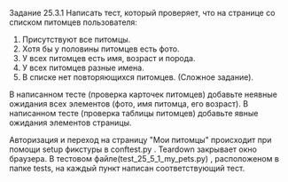 Задание 25.3.1
Написать тест, который проверяет, что на странице со списком питомцев пользователя:

1) Присутствуют все питомцы.
2) Хотя бы у половины питомцев есть фото.
3) У всех питомцев есть имя, возраст и порода.
4) У всех питомцев разные имена.
5) В списке нет повторяющихся питомцев. (Сложное задание).

В написанном тесте (проверка карточек питомцев) добавьте неявные ожидания всех элементов (фото, имя питомца, его возраст).
В написанном тесте (проверка таблицы питомцев) добавьте явные ожидания элементов страницы.

Авторизация и переход на страницу "Мои питомцы" происходит при помощи setup фикстуры в conftest.py .
Teardown закрывает окно браузера.
В тестовом файле(test_25_5_1_my_pets.py) , расположеном в папке tests, на каждый пункт написан соответствующий тест.

 
